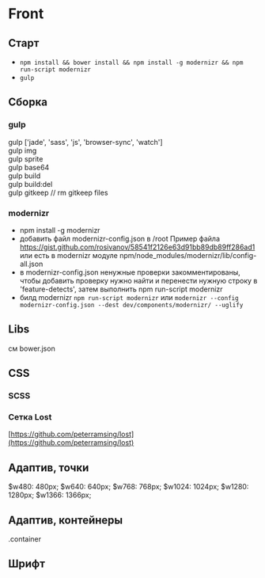 # Front

## Старт
+ `npm install && bower install && npm install -g modernizr && npm run-script modernizr`  
+ `gulp`

## Сборка

### gulp
gulp ['jade', 'sass', 'js', 'browser-sync', 'watch']  
gulp img  
gulp sprite  
gulp base64  
gulp build  
gulp build:del  
gulp gitkeep	// rm gitkeep files

### modernizr
+ npm install -g modernizr  
+ добавить файл modernizr-config.json в /root Пример файла https://gist.github.com/rosivanov/58541f2126e63d91bb89db89ff286ad1 или есть в modernizr модуле npm/node_modules/modernizr/lib/config-all.json  
+ в modernizr-config.json ненужные проверки закомментированы, чтобы добавить проверку нужно найти и перенести нужную строку в 'feature-detects', затем выполнить npm run-script modernizr  
+ билд modernizr ```npm run-script modernizr``` или ```modernizr --config modernizr-config.json --dest dev/components/modernizr/ --uglify```  

## Libs
см bower.json

## CSS

### SCSS

### Сетка Lost
[https://github.com/peterramsing/lost](https://github.com/peterramsing/lost)

## Адаптив, точки
$w480: 480px;
$w640: 640px;
$w768: 768px;
$w1024: 1024px;
$w1280: 1280px;
$w1366: 1366px;

## Адаптив, контейнеры
.container  

## Шрифт
